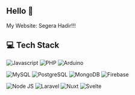 ## Hello 👋

My Website: Segera Hadir!!!

## 💻 Tech Stack
![Javascript](https://img.shields.io/badge/javascript-F7DF1E?style=for-the-badge&logo=javascript&logoColor=black)
![PHP](https://img.shields.io/badge/php-%23777BB4.svg?style=for-the-badge&logo=php&logoColor=white)
![Arduino](https://img.shields.io/badge/arduino-00979D?style=for-the-badge&logo=Arduino&logoColor=white)

![MySQL](https://img.shields.io/badge/mysql-%2300f.svg?style=for-the-badge&logo=mysql&logoColor=white)
![PostgreSQL](https://img.shields.io/badge/PostgreSQL-316192?style=for-the-badge&logo=postgresql&logoColor=white)
![MongoDB](https://img.shields.io/badge/MongoDB-4EA94B?style=for-the-badge&logo=mongodb&logoColor=white)
![Firebase](https://img.shields.io/badge/Firebase-DD2C00?style=for-the-badge&logo=firebase&logoColor=white)

![Node JS](https://img.shields.io/badge/node.js-43853D?style=for-the-badge&logo=node.js&logoColor=white)
![Laravel](https://img.shields.io/badge/laravel-%23FF2D20.svg?style=for-the-badge&logo=laravel&logoColor=white)
![Nuxt](https://img.shields.io/badge/nuxt-00DC82?style=for-the-badge&logo=nuxt&logoColor=white)
![Svelte](https://img.shields.io/badge/svelte-FF3E00?style=for-the-badge&logo=svelte&logoColor=white)

<!--
**Irvan789/Irvan789** is a ✨ _special_ ✨ repository because its `README.md` (this file) appears on your GitHub profile.

Here are some ideas to get you started:

- 🔭 I’m currently working on ...
- 🌱 I’m currently learning ...
- 👯 I’m looking to collaborate on ...
- 🤔 I’m looking for help with ...
- 💬 Ask me about ...
- 📫 How to reach me: ...
- 😄 Pronouns: ...
- ⚡ Fun fact: ...
-->
